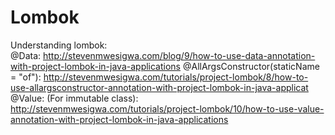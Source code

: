 # Lombok
Understanding lombok: <br/>
@Data: http://stevenmwesigwa.com/blog/9/how-to-use-data-annotation-with-project-lombok-in-java-applications
@AllArgsConstructor(staticName = "of"): http://stevenmwesigwa.com/tutorials/project-lombok/8/how-to-use-allargsconstructor-annotation-with-project-lombok-in-java-applicat
@Value: (For immutable class): http://stevenmwesigwa.com/tutorials/project-lombok/10/how-to-use-value-annotation-with-project-lombok-in-java-applications
